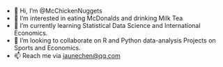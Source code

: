 - 👋 Hi, I’m @McChickenNuggets
- 👀 I’m interested in eating McDonalds and drinking Milk Tea
- 🌱 I’m currently learning Statistical Data Science and International Economics.
- 💞️ I’m looking to collaborate on R and Python data-analysis Projects on Sports and Economics.
- 📫 Reach me via jaunechen@qq.com

